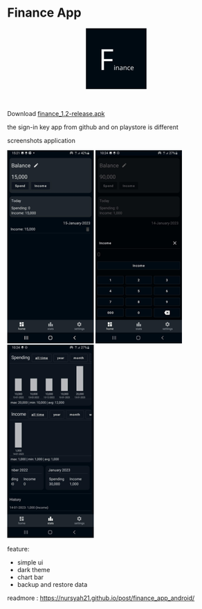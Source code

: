 # Finance App

<p align="center">
  <img src="screenshots/icon.png" width="140px" />
</p> <br>

Download [finance_1.2-release.apk](https://github.com/nursyah21/financeapp-android/releases/download/version_1.2/finance_1.2-release.apk)

the sign-in key app from github and on playstore is different

screenshots application

<p class="flex overflow-auto justify-between m-2">
  <img src="screenshots/finance_ss1.jpg" width="200p"/>
  <img src="screenshots/finance_ss2.jpg" width="200p" class="mx-2"/>
  <img src="screenshots/finance_ss3.jpg" width="200p"/>
</p>

feature:

- simple ui
- dark theme
- chart bar
- backup and restore data

readmore : https://nursyah21.github.io/post/finance_app_android/
